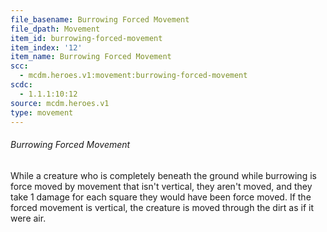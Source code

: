 ```yaml
---
file_basename: Burrowing Forced Movement
file_dpath: Movement
item_id: burrowing-forced-movement
item_index: '12'
item_name: Burrowing Forced Movement
scc:
  - mcdm.heroes.v1:movement:burrowing-forced-movement
scdc:
  - 1.1.1:10:12
source: mcdm.heroes.v1
type: movement
---
```


###### Burrowing Forced Movement

While a creature who is completely beneath the ground while burrowing is force moved by movement that isn't vertical, they aren't moved, and they take 1 damage for each square they would have been force moved. If the forced movement is vertical, the creature is moved through the dirt as if it were air.

